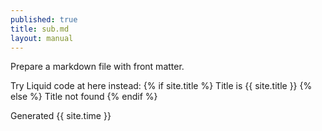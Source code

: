 ```yaml
---
published: true
title: sub.md
layout: manual
---
```


Prepare a markdown file with front matter.

Try Liquid code at here instead:
{% if site.title %}
Title is <span class="code">{{ site.title }}</span>
{% else %}
Title not found
{% endif %}

Generated <span class="code">{{ site.time }}</span>

